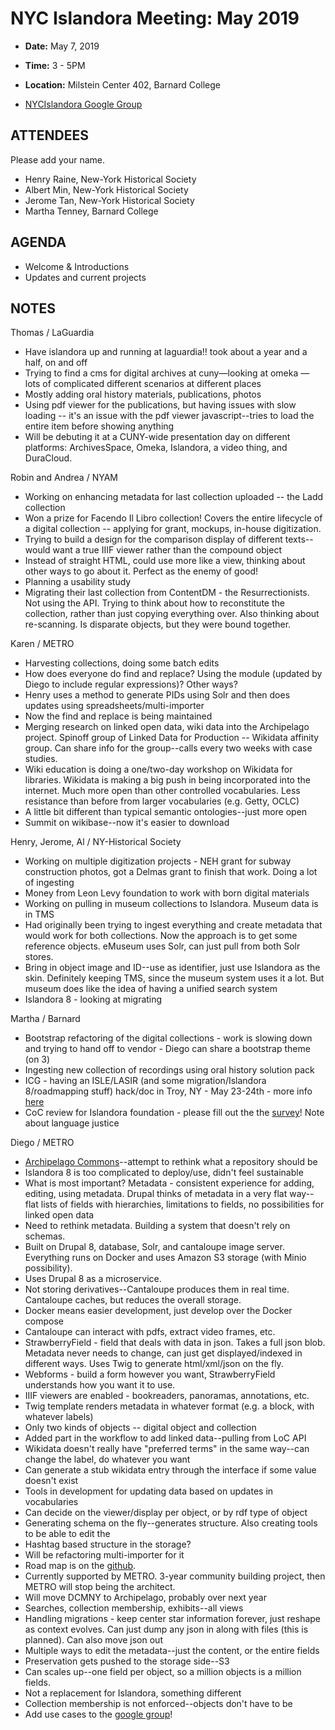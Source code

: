 # NYC Islandora Meeting: May 2019
* **Date:**  May 7, 2019
* **Time:** 3 - 5PM
* **Location:** Milstein Center 402, Barnard College

* [NYCIslandora Google Group](https://groups.google.com/forum/#!forum/nycislandora)


## ATTENDEES
Please add your name.

* Henry Raine, New-York Historical Society
* Albert Min, New-York Historical Society
* Jerome Tan, New-York Historical Society
* Martha Tenney, Barnard College

## AGENDA
* Welcome & Introductions
* Updates and current projects

## NOTES
Thomas / LaGuardia
* Have islandora up and running at laguardia!! took about a year and a half, on and off
* Trying to find a cms for digital archives at cuny—looking at omeka — lots of complicated different scenarios at different places
* Mostly adding oral history materials, publications, photos
* Using pdf viewer for the publications, but having issues with slow loading -- it's an issue with the pdf viewer javascript--tries to load the entire item before showing anything
* Will be debuting it at a CUNY-wide presentation day on different platforms: ArchivesSpace, Omeka, Islandora, a video thing, and DuraCloud. 

Robin and Andrea / NYAM
* Working on enhancing metadata for last collection uploaded -- the Ladd collection
* Won a prize for Facendo Il Libro collection! Covers the entire lifecycle of a digital collection -- applying for grant, mockups, in-house digitization. 
* Trying to build a design for the comparison display of different texts--would want a true IIIF viewer rather than the compound object
* Instead of straight HTML, could use more like a view, thinking about other ways to go about it. Perfect as the enemy of good!
* Planning a usability study
* Migrating their last collection from ContentDM - the Resurrectionists. Not using the API. Trying to think about how to reconstitute the collection, rather than just copying everything over. Also thinking about re-scanning. Is disparate objects, but they were bound together. 

Karen / METRO
* Harvesting collections, doing some batch edits
* How does everyone do find and replace? Using the module (updated by Diego to include regular expressions)? Other ways?
* Henry uses a method to generate PIDs using Solr and then does updates using spreadsheets/multi-importer
* Now the find and replace is being maintained 
* Merging research on linked open data, wiki data into the Archipelago project. Spinoff group of Linked Data for Production -- Wikidata affinity group. Can share info for the group--calls every two weeks with case studies.
* Wiki education is doing a one/two-day workshop on Wikidata for libraries. Wikidata is making a big push in being incorporated into the internet. Much more open than other controlled vocabularies. Less resistance than before from larger vocabularies (e.g. Getty, OCLC)
* A little bit different than typical semantic ontologies--just more open
* Summit on wikibase--now it's easier to download

Henry, Jerome, Al / NY-Historical Society
* Working on multiple digitization projects - NEH grant for subway construction photos, got a Delmas grant to finish that work. Doing a lot of ingesting
* Money from Leon Levy foundation to work with born digital materials
* Working on pulling in museum collections to Islandora. Museum data is in TMS
* Had originally been trying to ingest everything and create metadata that would work for both collections. Now the approach is to get some reference objects. eMuseum uses Solr, can just pull from both Solr stores.
* Bring in object image and ID--use as identifier, just use Islandora as the skin. Definitely keeping TMS, since the museum system uses it a lot. But museum does like the idea of having a unified search system
* Islandora 8 - looking at migrating

Martha / Barnard
* Bootstrap refactoring of the digital collections - work is slowing down and trying to hand off to vendor - Diego can share a bootstrap theme (on 3)
* Ingesting new collection of recordings using oral history solution pack
* ICG - having an ISLE/LASIR (and some migration/Islandora 8/roadmapping stuff) hack/doc in Troy, NY - May 23-24th - more info [here](https://islandora-collaboration-group.github.io/icg_information/hack_docs/RPI/)
* CoC review for Islandora foundation - please fill out the the [survey](https://docs.google.com/forms/d/e/1FAIpQLSfwaj4kCLr6UwBdUD4oyRSGwtrHpYgJqJcnrYXl_Drg61xH7g/viewform)! Note about language justice

Diego / METRO
* [Archipelago Commons](http://archipelago.nyc)--attempt to rethink what a repository should be 
* Islandora 8 is too complicated to deploy/use, didn't feel sustainable
* What is most important? Metadata - consistent experience for adding, editing, using metadata. Drupal thinks of metadata in a very flat way--flat lists of fields with hierarchies, limitations to fields, no possibilities for linked open data
* Need to rethink metadata. Building a system that doesn't rely on schemas.
* Built on Drupal 8, database, Solr, and cantaloupe image server. Everything runs on Docker and uses Amazon S3 storage (with Minio possibility). 
* Uses Drupal 8 as a microservice.
* Not storing derivatives--Cantaloupe produces them in real time. Cantaloupe caches, but reduces the overall storage.
* Docker means easier development, just develop over the Docker compose
* Cantaloupe can interact with pdfs, extract video frames, etc. 
* StrawberryField - field that deals with data in json. Takes a full json blob. Metadata never needs to change, can just get displayed/indexed in different ways. Uses Twig to generate html/xml/json on the fly.
* Webforms - build a form however you want, StrawberryField understands how you want it to use.
* IIIF viewers are enabled - bookreaders, panoramas, annotations, etc.
* Twig template renders metadata in whatever format (e.g. a block, with whatever labels)
* Only two kinds of objects -- digital object and collection
* Added part in the workflow to add linked data--pulling from LoC API
* Wikidata doesn't really have "preferred terms" in the same way--can change the label, do whatever you want
* Can generate a stub wikidata entry through the interface if some value doesn't exist
* Tools in development for updating data based on updates in vocabularies
* Can decide on the viewer/display per object, or by rdf type of object
* Generating schema on the fly--generates structure. Also creating tools to be able to edit the 
* Hashtag based structure in the storage?
* Will be refactoring multi-importer for it
* Road map is on the [github](https://github.com/archipelago-commons).
* Currently supported by METRO. 3-year community building project, then METRO will stop being the architect. 
* Will move DCMNY to Archipelago, probably over next year
* Searches, collection membership, exhibits--all views
* Handling migrations - keep center star information forever, just reshape as context evolves. Can just dump any json in along with files (this is planned). Can also move json out
* Multiple ways to edit the metadata--just the content, or the entire fields
* Preservation gets pushed to the storage side--S3
* Can scales up--one field per object, so a million objects is a million fields.
* Not a replacement for Islandora, something different
* Collection membership is not enforced--objects don't have to be 
* Add use cases to the [google group](https://groups.google.com/forum/?utm_source=digest&utm_medium=email#!forum/archipelago-commons)!

